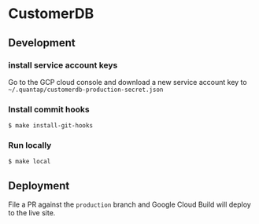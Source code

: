 # CustomerDB

## Development

### install service account keys

Go to the GCP cloud console and download a new service account key to `~/.quantap/customerdb-production-secret.json`

### Install commit hooks

```
$ make install-git-hooks
```

### Run locally

```
$ make local
```

## Deployment

File a PR against the `production` branch and Google Cloud Build will deploy to the live site.
